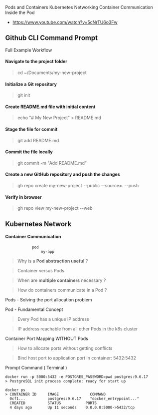 Pods and Containers Kubernetes Networking Container Communication Inside the Pod

-  https://www.youtube.com/watch?v=5cNrTU6o3Fw 

## Github CLI Command Prompt
Full Example Workflow

#### Navigate to the project folder
> cd ~/Documents/my-new-project

#### Initialize a Git repository
> git init

#### Create README.md file with initial content
> echo "# My New Project" > README.md

#### Stage the file for commit
> git add README.md

#### Commit the file locally
> git commit -m "Add README.md"

#### Create a new GitHub repository and push the changes
> gh repo create my-new-project --public --source=. --push

#### Verify in browser
> gh repo view my-new-project --web

## Kubernetes Network

#### Container Communication 

```
            pod
                my-app
```

> Why is a **Pod abstraction useful** ?

> Container versus Pods

> When are **multiple containers** necessary ?

> How do containers communicate in a Pod ?

Pods - Solving the port allocation problem 

Pod - Fundamental Concept 

> Every Pod has a unique IP address

> IP address reachable from all other Pods in the k8s cluster

Container Port Mapping WITHOUT Pods

> How to allocate ports without getting conflicts 

> Bind host port to application port in container: 5432:5432 

Prompt Command ( Terminal ) 
```
docker run -p 5000:5432 -e POSTGRES_PASSWORD=pwd postgres:9.6.17 
> PostgreSQL init process complete: ready for start up

docker ps
> CONTAINER ID     IMAGE              COMMAND 
  0cf1...          postgres:9.6.17    "docker_entrypoint..."
  CREATED          STATUS           PORTS 
  4 days ago       Up 11 seconds    0.0.0.0:5000->5432/tcp 

